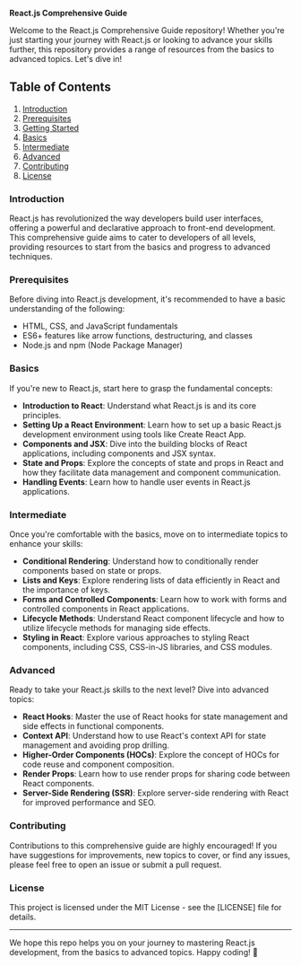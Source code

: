 **React.js Comprehensive Guide**

Welcome to the React.js Comprehensive Guide repository! Whether you're just starting your journey with React.js or looking to advance your skills further, this repository provides a range of resources from the basics to advanced topics. Let's dive in!

## Table of Contents

1. [Introduction](#introduction)
2. [Prerequisites](#prerequisites)
3. [Getting Started](#getting-started)
4. [Basics](#basics)
5. [Intermediate](#intermediate)
6. [Advanced](#advanced)
7. [Contributing](#contributing)
8. [License](#license)

### Introduction

React.js has revolutionized the way developers build user interfaces, offering a powerful and declarative approach to front-end development. This comprehensive guide aims to cater to developers of all levels, providing resources to start from the basics and progress to advanced techniques.

### Prerequisites

Before diving into React.js development, it's recommended to have a basic understanding of the following:

- HTML, CSS, and JavaScript fundamentals
- ES6+ features like arrow functions, destructuring, and classes
- Node.js and npm (Node Package Manager)


### Basics

If you're new to React.js, start here to grasp the fundamental concepts:

- **Introduction to React**: Understand what React.js is and its core principles.
- **Setting Up a React Environment**: Learn how to set up a basic React.js development environment using tools like Create React App.
- **Components and JSX**: Dive into the building blocks of React applications, including components and JSX syntax.
- **State and Props**: Explore the concepts of state and props in React and how they facilitate data management and component communication.
- **Handling Events**: Learn how to handle user events in React.js applications.

### Intermediate

Once you're comfortable with the basics, move on to intermediate topics to enhance your skills:

- **Conditional Rendering**: Understand how to conditionally render components based on state or props.
- **Lists and Keys**: Explore rendering lists of data efficiently in React and the importance of keys.
- **Forms and Controlled Components**: Learn how to work with forms and controlled components in React applications.
- **Lifecycle Methods**: Understand React component lifecycle and how to utilize lifecycle methods for managing side effects.
- **Styling in React**: Explore various approaches to styling React components, including CSS, CSS-in-JS libraries, and CSS modules.

### Advanced

Ready to take your React.js skills to the next level? Dive into advanced topics:

- **React Hooks**: Master the use of React hooks for state management and side effects in functional components.
- **Context API**: Understand how to use React's context API for state management and avoiding prop drilling.
- **Higher-Order Components (HOCs)**: Explore the concept of HOCs for code reuse and component composition.
- **Render Props**: Learn how to use render props for sharing code between React components.
- **Server-Side Rendering (SSR)**: Explore server-side rendering with React for improved performance and SEO.

### Contributing

Contributions to this comprehensive guide are highly encouraged! If you have suggestions for improvements, new topics to cover, or find any issues, please feel free to open an issue or submit a pull request.

### License

This project is licensed under the MIT License - see the [LICENSE] file for details.

---

We hope this repo helps you on your journey to mastering React.js development, from the basics to advanced topics. Happy coding! 🚀
